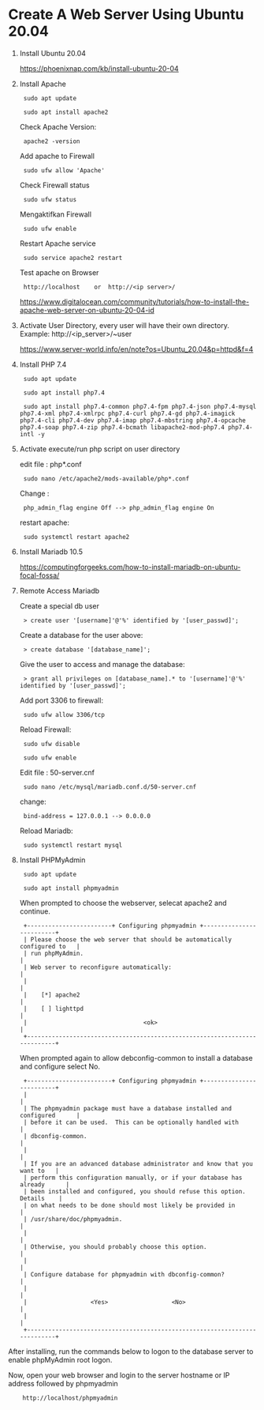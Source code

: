 # Create A Web Server Using Ubuntu 20.04

1. Install Ubuntu 20.04

    https://phoenixnap.com/kb/install-ubuntu-20-04

2. Install Apache
    
        sudo apt update
        
        sudo apt install apache2
        
    Check Apache Version:
    
        apache2 -version
        
    Add apache to Firewall
    
        sudo ufw allow 'Apache'
     
    Check Firewall status
    
        sudo ufw status
        
    Mengaktifkan Firewall
    
        sudo ufw enable
        
    Restart Apache service
    
        sudo service apache2 restart
        
    Test apache on Browser
    
        http://localhost    or  http://<ip server>/
        
    https://www.digitalocean.com/community/tutorials/how-to-install-the-apache-web-server-on-ubuntu-20-04-id

3. Activate User Directory, every user will have their own directory. Example: http://<ip_server>/~user

    https://www.server-world.info/en/note?os=Ubuntu_20.04&p=httpd&f=4

4. Install PHP 7.4

        sudo apt update
        
        sudo apt install php7.4
                
        sudo apt install php7.4-common php7.4-fpm php7.4-json php7.4-mysql php7.4-xml php7.4-xmlrpc php7.4-curl php7.4-gd php7.4-imagick php7.4-cli php7.4-dev php7.4-imap php7.4-mbstring php7.4-opcache php7.4-soap php7.4-zip php7.4-bcmath libapache2-mod-php7.4 php7.4-intl -y

5. Activate execute/run php script on user directory

    edit file : php*.conf
    
        sudo nano /etc/apache2/mods-available/php*.conf
    
    Change : 
    
        php_admin_flag engine Off --> php_admin_flag engine On
        
    restart apache:
    
        sudo systemctl restart apache2
    
6. Install Mariadb 10.5
    
    https://computingforgeeks.com/how-to-install-mariadb-on-ubuntu-focal-fossa/
    
7. Remote Access Mariadb
    
   Create a special db user
    
        > create user '[username]'@'%' identified by '[user_passwd]';
    
   Create a database for the user above:
    
        > create database '[database_name]';
    
   Give the user to access and manage the database:
    
        > grant all privileges on [database_name].* to '[username]'@'%' identified by '[user_passwd]';
    
   Add port 3306 to firewall:
    
        sudo ufw allow 3306/tcp
   
   Reload Firewall:
    
        sudo ufw disable
    
        sudo ufw enable
    
   Edit file : 50-server.cnf
    
        sudo nano /etc/mysql/mariadb.conf.d/50-server.cnf
    
   change:

        bind-address = 127.0.0.1 --> 0.0.0.0
    
   Reload Mariadb:
    
        sudo systemctl restart mysql

8. Install PHPMyAdmin

        sudo apt update
        
        sudo apt install phpmyadmin
        
   When prompted to choose the webserver, selecat apache2 and continue.    
   
        +------------------------+ Configuring phpmyadmin +-------------------------+
        | Please choose the web server that should be automatically configured to   |
        | run phpMyAdmin.                                                           |  
        | Web server to reconfigure automatically:                                  |
        |                                                                           |
        |    [*] apache2                                                            |
        |    [ ] lighttpd                                                           |    
        |                                 <ok>                                      |
        +---------------------------------------------------------------------------+
        
   When prompted again to allow debconfig-common to install a database and configure select No.
   
        +------------------------+ Configuring phpmyadmin +-------------------------+
        |                                                                           |
        | The phpmyadmin package must have a database installed and configured      |
        | before it can be used.  This can be optionally handled with               |
        | dbconfig-common.                                                          |
        |                                                                           |
        | If you are an advanced database administrator and know that you want to   |
        | perform this configuration manually, or if your database has already      |
        | been installed and configured, you should refuse this option.  Details    |
        | on what needs to be done should most likely be provided in                |
        | /usr/share/doc/phpmyadmin.                                                |
        |                                                                           |
        | Otherwise, you should probably choose this option.                        |
        |                                                                           |
        | Configure database for phpmyadmin with dbconfig-common?                   |
        |                                                                           |
        |                  <Yes>                  <No>                              |
        |                                                                           |
        +---------------------------------------------------------------------------+
        
  After installing, run the commands below to logon to the database server to enable phpMyAdmin root logon.

  Now, open your web browser and login to the server hostname or IP address followed by phpmyadmin

        http://localhost/phpmyadmin

